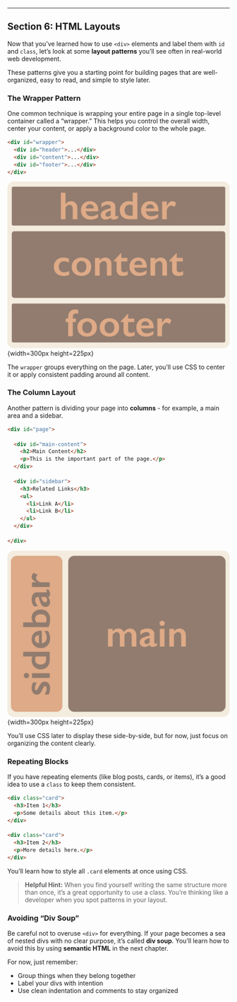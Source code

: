 ---

## Section 6: HTML Layouts

Now that you’ve learned how to use `<div>` elements and label them with `id`
and `class`, let’s look at some **layout patterns** you’ll see often in
real-world web development.

These patterns give you a starting point for building pages that are
well-organized, easy to read, and simple to style later.

### The Wrapper Pattern

One common technique is wrapping your entire page in a single top-level
container called a “wrapper.” This helps you control the overall width, center
your content, or apply a background color to the whole page.

```html
<div id="wrapper">
  <div id="header">...</div>
  <div id="content">...</div>
  <div id="footer">...</div>
</div>
```

![Wrapper Layout](imgs/ch05-5-01.png "Wrapper Layout"){width=300px height=225px}

The `wrapper` groups everything on the page. Later, you’ll use CSS to center it
or apply consistent padding around all content.

### The Column Layout

Another pattern is dividing your page into **columns** - for example, a main
area and a sidebar.

```html
<div id="page">

  <div id="main-content">
    <h2>Main Content</h2>
    <p>This is the important part of the page.</p>
  </div>

  <div id="sidebar">
    <h3>Related Links</h3>
    <ul>
      <li>Link A</li>
      <li>Link B</li>
    </ul>
  </div>

</div>
```

![Column Layout](imgs/ch05-5-02.png "Column Layout"){width=300px height=225px}

You’ll use CSS later to display these side-by-side, but for now, just focus on
organizing the content clearly.

### Repeating Blocks

If you have repeating elements (like blog posts, cards, or items), it’s a good
idea to use a `class` to keep them consistent.

```html
<div class="card">
  <h3>Item 1</h3>
  <p>Some details about this item.</p>
</div>

<div class="card">
  <h3>Item 2</h3>
  <p>More details here.</p>
</div>
```

You’ll learn how to style all `.card` elements at once using CSS.

> **Helpful Hint:**
> When you find yourself writing the same structure more than once, it’s a
> great opportunity to use a class. You’re thinking like a developer when you
> spot patterns in your layout.

### Avoiding “Div Soup”

Be careful not to overuse `<div>` for everything. If your page becomes a sea of
nested divs with no clear purpose, it’s called **div soup**. You’ll learn how
to avoid this by using **semantic HTML** in the next chapter.

For now, just remember:

* Group things when they belong together
* Label your divs with intention
* Use clean indentation and comments to stay organized

